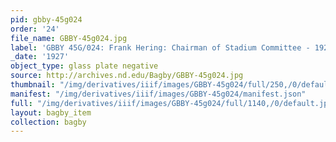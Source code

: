 ```yaml
---
pid: gbby-45g024
order: '24'
file_name: GBBY-45g024.jpg
label: 'GBBY 45G/024: Frank Hering: Chairman of Stadium Committee - 1927'
_date: '1927'
object_type: glass plate negative
source: http://archives.nd.edu/Bagby/GBBY-45g024.jpg
thumbnail: "/img/derivatives/iiif/images/GBBY-45g024/full/250,/0/default.jpg"
manifest: "/img/derivatives/iiif/images/GBBY-45g024/manifest.json"
full: "/img/derivatives/iiif/images/GBBY-45g024/full/1140,/0/default.jpg"
layout: bagby_item
collection: bagby
---
```

